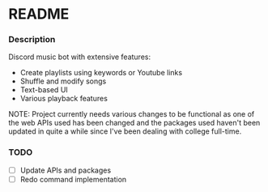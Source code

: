 # README

### Description
Discord music bot with extensive features:
* Create playlists using keywords or Youtube links
* Shuffle and modify songs
* Text-based UI
* Various playback features

NOTE: Project currently needs various changes to be functional as one of the web APIs used has been changed and the packages used haven't been updated in quite a while since I've been dealing with college full-time.

### TODO
- [ ] Update APIs and packages
- [ ] Redo command implementation